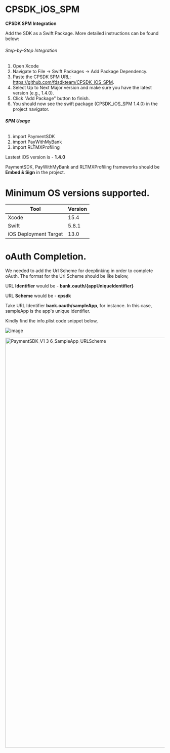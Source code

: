 # CPSDK_iOS_SPM

**CPSDK SPM Integration**

Add the SDK as a Swift Package. More detailed instructions can be found below:

###### Step-by-Step Integration

1. Open Xcode
2. Navigate to File -> Swift Packages -> Add Package Dependency.
3. Paste the CPSDK SPM URL: https://github.com/fdsdkteam/CPSDK_iOS_SPM.
4. Select Up to Next Major version and make sure you have the latest version (e.g., 1.4.0).
5. Click "Add Package" button to finish.
6. You should now see the swift package (CPSDK_iOS_SPM 1.4.0) in the project navigator.
   


###### **SPM Usage**

1. import PaymentSDK
2. import PayWithMyBank
3. import RLTMXProfiling

Lastest iOS version is - **1.4.0**

PaymentSDK, PayWithMyBank and RLTMXProfiling frameworks should be **Embed & Sign** in the project.


# **Minimum OS versions supported.**

| Tool| Version| 
|---------------|------|
|Xcode |15.4| 
|Swift |5.8.1|
|iOS Deployment Target |13.0| 



# **oAuth Completion.**

We needed to add the Url Scheme for deeplinking in order to complete oAuth. The format for the Url Scheme should be like below,

URL **Identifier** would be - **bank.oauth/{appUniqueIdentifier}**

URL **Scheme** would be - **cpsdk**

Take URL Identifier **bank.oauth/sampleApp**, for instance. In this case, sampleApp is the app's unique identifier.

Kindly find the info.plist code snippet below,

![image](https://github.com/user-attachments/assets/3e0d4f75-e539-4aef-9a1f-f0b2c00f10cf)



<img width="1292" alt="PaymentSDK_V1 3 6_SampleApp_URLScheme" src="https://github.com/user-attachments/assets/6c1b13f4-b14a-41ac-8860-1e67bca52c65">

